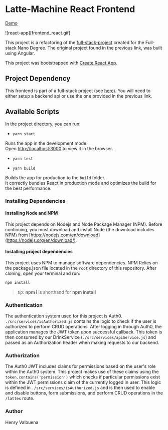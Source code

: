 # Latte-Machine React Frontend

[Demo](henryis.me/lattes)

![react-app][frontend_react.gif]

This project is a refactoring of the [full-stack-project](https://github.com/henryvalbuena/full-stack-project) created for the Full-stack Nano Degree. The original project found in the previous link, was built using Angular.

This project was bootstrapped with [Create React App](https://github.com/facebook/create-react-app).

## Project Dependency

This frontend is part of a full-stack project (see [here](https://github.com/henryvalbuena/full-stack-project)). You will need to either setup a backend api or use the one provided in the previous link.

## Available Scripts

In the project directory, you can run:

-  `yarn start`

Runs the app in the development mode.<br />
Open [http://localhost:3000](http://localhost:3000) to view it in the browser.

-  `yarn test`

-  `yarn build`

Builds the app for production to the `build` folder.<br />
It correctly bundles React in production mode and optimizes the build for the best performance.

### Installing Dependencies

#### Installing Node and NPM

This project depends on Nodejs and Node Package Manager (NPM). Before continuing, you must download and install Node (the download includes NPM) from [https://nodejs.com/en/download](https://nodejs.org/en/download/).

#### Installing project dependencies

This project uses NPM to manage software dependencies. NPM Relies on the package.json file located in the `root` directory of this repository. After cloning, open your terminal and run:

```bash
npm install
```

>_tip_: **npm i** is shorthand for **npm install**

### Authentication

The authentication system used for this project is Auth0. `./src/services/isAuthorized.js` contains the logic to check if the user is authorized to perform CRUD operations. After logging in through Auth0, the application manages the JWT token upon successful callback. This token is then consumed by our DrinkService (`./src/services/apiService.js`) and passed as an Authorization header when making requests to our backend.

### Authorization

The Auth0 JWT includes claims for permissions based on the user's role within the Auth0 system. This project makes use of these claims using the `token.contains('permission')` which checks if particular permissions exist within the JWT permissions claim of the currently logged in user. This logic is defined in  `./src/services/isAuthorized.js` and is then used to enable and disable buttons, form submissions, and perform CRUD operations in the `/lattes` route.

### Author
Henry Valbuena